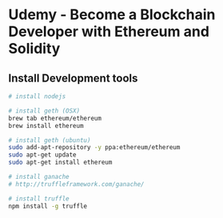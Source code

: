 # Udemy - Become a Blockchain Developer with Ethereum and Solidity

## Install Development tools
```bash
# install nodejs

# install geth (OSX)
brew tab ethereum/ethereum
brew install ethereum

# install geth (ubuntu)
sudo add-apt-repository -y ppa:ethereum/ethereum
sudo apt-get update
sudo apt-get install ethereum

# install ganache
# http://truffleframework.com/ganache/

# install truffle
npm install -g truffle
```